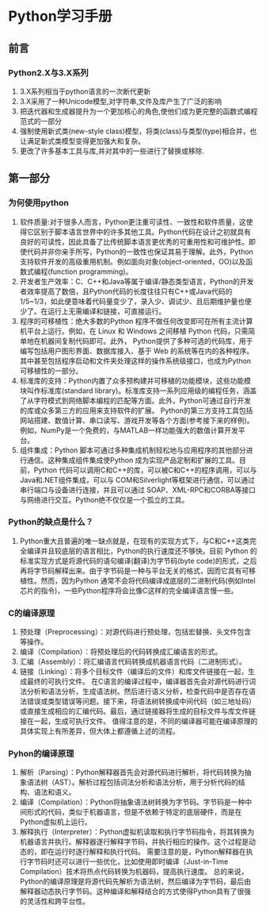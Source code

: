 # Python学习手册
## 前言
### Python2.X与3.X系列
 1. 3.X系列相当于python语言的一次断代更新
 2. 3.X采用了一种Unicode模型,对字符串,文件及库产生了广泛的影响
 3. 把迭代器和生成器提升为一个更加核心的角色,使他们成为更完整的函数式编程范式的一部分
 4. 强制使用新式类(new-style class)模型，将类(class)与类型(type)相合并，也让满足新式类模型变得更加强大和复杂。
 5. 更改了许多基本工具与库,并对其中的一些进行了替换或移除.
## 第一部分
### 为何使用python
1. 软件质量:对于很多人而言，Python更注重可读性、一致性和软件质量，这使得它区别于脚本语言世界中的许多其他工具。Python代码在设计之初就具有良好的可读性，因此具备了比传统脚本语言更优秀的可重用性和可维护性。即使代码并非你亲手所写，Python的一致性也保证其易于理解。此外，Python支持软件开发的高级重用机制。例如面向对象(object-oriented，OO)以及函数式编程(function programming)。
2. 开发者生产效率：C、C++和Java等属于编译/静态类型语言，Python的开发者效率提高了数倍，且Python代码的长度往往只有C++或Java代码的1/5~1/3，如此便意味着代码量变少了，录入少、调试少、且后期维护量也便少了。在运行上无需编译和链接，可直接运行。
3. 程序的可移植性：绝大多数的Python 程序不做任何改变即可在所有主流计算机平台上运行。例如，在 Linux 和 Windows 之间移植 Python 代码，只需简单地在机器间复制代码即可。此外， Python提供了多种可选的代码库，用于编写包括用户图形界面、数据库接入、基于 Web 的系统等在内的各种程序。其中甚至包括程序启动和文件夹处理这样的操作系统级接口，也成为Python 可移植性的一部分。
4. 标准库的支持：Python内置了众多预构建并可移植的功能模块，这些功能模块叫作标准库(standard library)。标准库支持一系列应用级的编程任务，涵盖了从字符模式到网络脚本编程的匹配等方面。此外，Python可通过自行开发的库或众多第三方的应用来支持软件的扩展。 Python的第三方支持工具包括网站搭建、数值计算、串口读写、游戏开发等各个方面(参考接下来的样例)。例如，NumPy是一个免费的，与MATLAB一样功能强大的数值计算开发平台。
5. 组件集成：Python 脚本可通过多种集成机制轻松地与应用程序的其他部分进行通信。这种集成组件集成使Python 成为实现产品定制和扩展的工具。目前，Python 代码可以调用C和C++的库，可以被C和C++的程序调用，可以与Java和.NET组件集成，可以与 COM和Silverlight等框架进行通信，可以通过串行端口与设备进行连接，并且可以通过 SOAP、XML-RPC和CORBA等接口与网络进行交互。Python绝不仅仅是一个孤立的工具。
### Python的缺点是什么？
1.  Python重大且普遍的唯一缺点就是，在现有的实现方式下，与C和C++这类完全编译并且较底层的语言相比，Python的执行速度还不够快。目前 Python 的标准实现方式是将源代码的语句编译(翻译)为字节码(byte code)的形式，之后再将字节码解释出来。由于字节码是一种与平台无关的格式，因而它具有可移植性。然而，因为Python 通常不会将代码编译成底层的二进制代码(例如Intel芯片的指令)，一些Python程序将会比像C这样的完全编译语言慢一些。
### C的编译原理 

1. 预处理（Preprocessing）：对源代码进行预处理，包括宏替换、头文件包含等操作。
2. 编译（Compilation）：将预处理后的代码转换成汇编语言的形式。
3. 汇编（Assembly）：将汇编语言代码转换成机器语言代码（二进制形式）。
4. 链接（Linking）：将多个目标文件（编译后的文件）和库文件链接在一起，生成最终的可执行文件。
在C语言的编译过程中，编译器首先会对源代码进行词法分析和语法分析，生成语法树。然后进行语义分析，检查代码中是否存在语法错误或类型错误等问题。接下来，将语法树转换成中间代码（如三地址码）或直接生成相应的汇编代码。最后，通过链接器将生成的目标文件与库文件链接在一起，生成可执行文件。
值得注意的是，不同的编译器可能在编译原理的具体实现上有所差异，但大体上都遵循上述的流程。
### Pyhon的编译原理
1. 解析（Parsing）：Python解释器首先会对源代码进行解析，将代码转换为抽象语法树（AST）。解析过程包括词法分析和语法分析，用于分析代码的结构、语法和语义。
2. 编译（Compilation）：Python将抽象语法树转换为字节码。字节码是一种中间形式的代码，类似于机器语言，但是不依赖于特定的底层硬件，而是在Python虚拟机上运行。
3. 解释执行（Interpreter）：Python虚拟机读取和执行字节码指令，将其转换为机器语言并执行。解释器逐行解释字节码，并执行相应的操作。这个过程是动态的，即在运行时逐行解释和执行代码。
需要注意的是，Python解释器在执行字节码时还可以进行一些优化，比如使用即时编译（Just-in-Time Compilation）技术将热点代码转换为机器码，提高执行速度。
总的来说，Python的编译原理是将源代码先解析为语法树，然后编译为字节码，最后由解释器动态执行字节码。这种编译和解释结合的方式使得Python具有了很强的灵活性和跨平台性。 